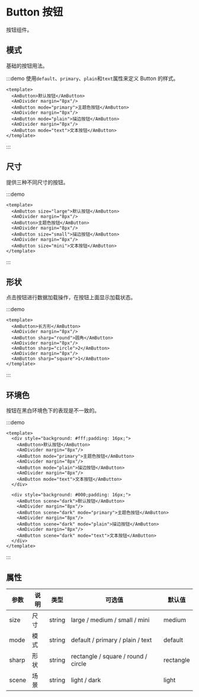 # Button 按钮

按钮组件。

## 模式

基础的按钮用法。

:::demo 使用`default`、`primary`、`plain`和`text`属性来定义 Button 的样式。
```vue
<template>
  <AmButton>默认按钮</AmButton>
  <AmDivider margin="8px"/>
  <AmButton mode="primary">主题色按钮</AmButton>
  <AmDivider margin="8px"/>
  <AmButton mode="plain">描边按钮</AmButton>
  <AmDivider margin="8px"/>
  <AmButton mode="text">文本按钮</AmButton>
</template>
```

:::

## 尺寸

提供三种不同尺寸的按钮。

:::demo

```vue
<template>
  <AmButton size="large">默认按钮</AmButton>
  <AmDivider margin="8px"/>
  <AmButton>主题色按钮</AmButton>
  <AmDivider margin="8px"/>
  <AmButton size="small">描边按钮</AmButton>
  <AmDivider margin="8px"/>
  <AmButton size="mini">文本按钮</AmButton>
</template>
```

:::

## 形状

点击按钮进行数据加载操作，在按钮上面显示加载状态。

:::demo

```vue
<template>
  <AmButton>长方形</AmButton>
  <AmDivider margin="8px"/>
  <AmButton sharp="round">圆角</AmButton>
  <AmDivider margin="8px"/>
  <AmButton sharp="circle">2</AmButton>
  <AmDivider margin="8px"/>
  <AmButton sharp="square">1</AmButton>
</template>
```
:::

## 环境色

按钮在黑白环境色下的表现是不一致的。

:::demo

```vue
<template>
  <div style="background: #fff;padding: 16px;">
    <AmButton>默认按钮</AmButton>
    <AmDivider margin="8px"/>
    <AmButton mode="primary">主题色按钮</AmButton>
    <AmDivider margin="8px"/>
    <AmButton mode="plain">描边按钮</AmButton>
    <AmDivider margin="8px"/>
    <AmButton mode="text">文本按钮</AmButton>
  </div>

  <div style="background: #000;padding: 16px;">
    <AmButton scene="dark">默认按钮</AmButton>
    <AmDivider margin="8px"/>
    <AmButton scene="dark" mode="primary">主题色按钮</AmButton>
    <AmDivider margin="8px"/>
    <AmButton scene="dark" mode="plain">描边按钮</AmButton>
    <AmDivider margin="8px"/>
    <AmButton scene="dark" mode="text">文本按钮</AmButton>
  </div>
</template>
```
:::

## 属性

| 参数 | 说明 | 类型 | 可选值 | 默认值 |
| --- | --- | --- | --- | --- |
| size | 尺寸 | string | large / medium / small / mini | medium |
| mode | 模式 | string | default / primary / plain / text | default |
| sharp | 形状 | string | rectangle / square /      round / circle | rectangle |
| scene | 场景 | string | light / dark | light |
